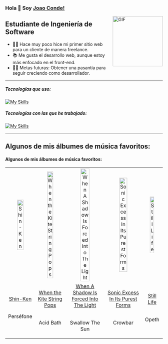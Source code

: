 ### Hola 👋 Soy [Joao Conde!](https://github.com/JoaoConde12)


<img align="right" margin="0 auto" alt="GIF" height="160px" src="https://media.giphy.com/media/Ah3zHH7hvsSB2/giphy.gif" />


## Estudiante de Ingeniería de Software

- 👨‍💻 Hace muy poco hice mi primer sitio web para un cliente de manera freelance.
- 📚 Me gusta el desarrollo web, aunque estoy más enfocado en el front-end.
- 💪🏼 Metas futuras: Obtener una pasantía para seguir creciendo como desarrollador.

---

##### Tecnologías que uso:

[![My Skills](https://skillicons.dev/icons?i=,html,css,js,astro,npm,vite,windows,mint)](https://skillicons.dev)

##### Tecnologías con las que he trabajado:

[![My Skills](https://skillicons.dev/icons?i=,py,django,docker,cs,java,dotnet,figma,mongodb)](https://skillicons.dev)

---

<h2>Algunos de mis álbumes de música favoritos:</h2>
<p recentlyplayed, float='left'>
  <h4>Algunos de mis álbumes de música favoritos:</h4>
  <p></p>
  <table style='width:100%'>
    <tr align='center'>
      <td><img class='artists' src='https://images.weserv.nl/?mask=circle&url=https://i.scdn.co/image/ab67616d0000b273c48c0e5923c79c23163a32a1&w=600&h=600' alt='Shin-Ken' style='width:50%'>
      </td>
      <td><img class='artists' src='https://images.weserv.nl/?mask=circle&url=https://i.scdn.co/image/ab67616d0000b273b7e60bf3437eff4ac464195d&w=600&h=600' alt='When the Kite String Pops' style='width:50%'>
      </td>
      <td><img class='artists' src='https://images.weserv.nl/?mask=circle&url=https://lh3.googleusercontent.com/jCrPd6ZXNHEOC5ie12vJE_rZd-qpScK1CnZD7GVn-otPkUY-aUgCOW4cooPJrb1rHCsPSQHq3D4-ck0h=w544-h544-l90-rj&w=600&h=600' alt='When A Shadow Is Forced Into The Light' style='width:50%'>
      </td>
      <td><img class='artists' src='https://images.weserv.nl/?mask=circle&url=https://lh3.googleusercontent.com/k6P8BuUyLw1kOZBI1AG0iTr0AMJ31J1ejclLjvszjHJcrfsm9D-qNZCwJlKu5asgFFf7QBNLXgsIOrcx3g=w544-h544-l90-rj&w=600&h=600' alt='Sonic Excess In Its Purest Forms' style='width:50%'>
      </td>
      <td><img class='artists' src='https://images.weserv.nl/?mask=circle&url=https://lh3.googleusercontent.com/eeGEnAuHqfnyA7wD31GJjItBDGGgybtdJUytLb88JJDWHjlfKlOKY6wDoSAcEeTbk875JmepYKtNiWf8Xw=w544-h544-l90-rj&w=600&h=600' alt='Still Life' style='width:50%'>
      </td>
    </tr>
    <tr align='center'>
      <td>
      <a href='https://music.youtube.com/playlist?list=OLAK5uy_mkW9VBbI4p4ErcHl1ujYVzQoSsPHrP3rY' target='_blank'>Shin-Ken</a>
      <br>
      <br>
      <p>Perséfone</p>
      </td>
      <td>
      <a href='https://music.youtube.com/playlist?list=OLAK5uy_k3rUf095DtnN5T3sZhPWb6gqtjijGIbKc' target='_blank'>When the Kite String Pops</a>
      <br>
      <br>
      <p>Acid Bath</p>
      </td>
      <td>
      <a href='https://music.youtube.com/playlist?list=OLAK5uy_k3rUf095DtnN5T3sZhPWb6gqtjijGIbKc' target='_blank'>When A Shadow Is Forced Into The Light</a>
      <br>
      <br>
      <p>Swallow The Sun</p>
      </td>
      <td>
      <a href='https://music.youtube.com/playlist?list=OLAK5uy_k3rUf095DtnN5T3sZhPWb6gqtjijGIbKc' target='_blank'>Sonic Excess In Its Purest Forms</a>
      <br>
      <br>
      <p>Crowbar</p>
      </td>
      <td>
      <a href='https://music.youtube.com/playlist?list=OLAK5uy_kg_wGHA_19yp27nBWq85lu8F1xWqOO7fo' target='_blank'>Still Life</a>
      <br>
      <br>
      <p>Opeth</p>
      </td>
    </tr>
  </table>
</p recentlyplayed>
<!------ .RECENTLY PLAYED ------>
